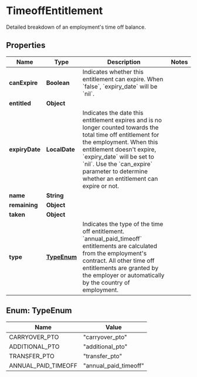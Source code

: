 

# TimeoffEntitlement

Detailed breakdown of an employment's time off balance. 

## Properties

| Name | Type | Description | Notes |
|------------ | ------------- | ------------- | -------------|
|**canExpire** | **Boolean** | Indicates whether this entitlement can expire.  When &#x60;false&#x60;, &#x60;expiry_date&#x60; will be &#x60;nil&#x60;.  |  |
|**entitled** | **Object** |  |  |
|**expiryDate** | **LocalDate** | Indicates the date this entitlement expires and is no longer counted towards the total time off entitlement for the employment.  When this entitlement doesn&#39;t expire, &#x60;expiry_date&#x60; will be set to &#x60;nil&#x60;. Use the &#x60;can_expire&#x60; parameter to determine whether an entitlement can expire or not.  |  |
|**name** | **String** |  |  |
|**remaining** | **Object** |  |  |
|**taken** | **Object** |  |  |
|**type** | [**TypeEnum**](#TypeEnum) | Indicates the type of the time off entitlement.  &#x60;annual_paid_timeoff&#x60; entitlements are calculated from the employment&#39;s contract. All other time off entitlements are granted by the employer or automatically by the country of employment.  |  |



## Enum: TypeEnum

| Name | Value |
|---- | -----|
| CARRYOVER_PTO | &quot;carryover_pto&quot; |
| ADDITIONAL_PTO | &quot;additional_pto&quot; |
| TRANSFER_PTO | &quot;transfer_pto&quot; |
| ANNUAL_PAID_TIMEOFF | &quot;annual_paid_timeoff&quot; |



